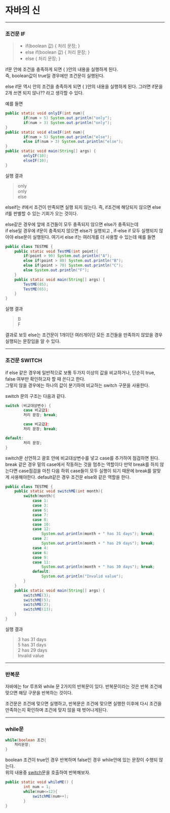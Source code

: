 # 자바의 신

---
### 조건문 IF

> - if(boolean 값) { 처리 문장; }
> - else if(boolean 값) { 처리 문장; }
> - else { 처리 문장; }


if문 안에 조건을 충족하게 되면 { }안의 내용을 실행하게 된다. <br>
즉, boolean값이 true일 경우에만 조건문이 실행된다.

else if문 역시 안의 조건을 충족하게 되면 { }안의 내용을 실행하게 된다. 그러면 if문을 2개 쓰면 되지 않나?? 라고 생각할 수 있다.

예를 들면 

~~~java
public static void onlyIF(int num){
        if(num > 5) System.out.println("only");
        if(num > 3) System.out.println("only");
}
public static void elseIF(int num){
        if(num > 5) System.out.println("else");
        else if(num > 3) System.out.println("else"); 
}
public static void main(String[] args) {
        onlyIF(10);
        elseIF(10); 
}
~~~

실행 결과

> only<br>
> only<br>
> else<br>

elseif는 if에서 조건이 만족되면 실행 되지 않는다. 즉, if조건에 해당되지 않으면 else if를 판별할 수 있는 기회가 오는 것이다.

else같은 경우에 앞에 조건들이 모두 충족되지 않으면 else가 충족되는데
<br> if else일 경우에 if문이 충족되지 않으면 else가 실행되고 , if-else if 모두 실행되지 않아야 else문이 실행된다.
여기서 else if는 여러개를 더 사용할 수 있는데 예를 들면 

~~~java
public class TESTME {
    public static void TestME(int point){
        if(point > 90) System.out.println("A");
        else if(point > 80) System.out.println("B");
        else if(point > 70) System.out.println("C");
        else System.out.println("F");
    }
    public static void main(String[] args) {
        TestME(85);
        TestME(65);
    }
}
~~~

실행 결과 

> B<br>
> F
> 
> 
결과로 보듯 else는 조건문이 1개이던 여러개이던 모든 조건들을 만족하지 않았을 경우 실행되는 문장임을 알 수 있다.

---
### 조건문 SWITCH

if else 같은 경우에 일반적으로 보통 두가지 이상의 값을 비교하거나, 단순히 true, false 여부만 확인하고자 할 때 쓴다고 한다.
<br>그렇지 않을 경우에는 하나의 값이 분기하여 비교하는 switch 구문을 사용한다.

switch 문의 구조는 다음과 같다.

~~~java
switch (비교대상변수) {
        case 비교값1:
        처리 문장; break;

        case 비교값2:
        처리 문장; break;

default:
        처리 문장;
}
~~~

switch문 선언하고 괄호 안에 비교대상변수를 넣고 case를 추가하여 점검하면 된다.
<br> break 같은 경우 밑의 case에서 작동하는 것을 멈추는 역할이다 
만약 break를 하지 않는다면 case점검을 마친 다음 하위 case들이 모두 실행이 되기 때문에 break를 알맞게 사용해야한다. 
default같은 경우 조건문 else와 같은 역할을 한다.

<div id = "swtich"> </div>

~~~java
public class TESTME {
    public static void switchME(int month){
        switch(month){
            case 1:
            case 3:
            case 5:
            case 7:
            case 8:
            case 10:
            case 12:
                System.out.println(month + " has 31 days"); break;
            case 2:
                System.out.println(month + " has 29 days"); break;
            case 4:
            case 6:
            case 9:
            case 11:
                System.out.println(month + " has 30 days"); break;
            default:
                System.out.println("Invalid value");
        }
    }
    public static void main(String[] args) {
        switchME(3);
        switchME(5);
        switchME(2);
        switchME(13);
    }
}
~~~

실행 결과

>3 has 31 days<br>
5 has 31 days<br>
2 has 29 days<br>
Invalid value
> 

---
### 반복문

자바에는 for 루프와 while 문 2가지의 반복문이 있다. 반복문이라는 것은 반복 조건에 맞으면 해당 구문을 반복하는 것이다.

조건문은 조건에 맞으면 실행하고, 반복문은 조건에 맞으면 실행한 이후에 다시 조건을 만족하는지 확인하며 조건에 맞지 않을 때 벗어나게된다.

---
### while문

~~~java
while(boolean 조건{
    처리문장;
}
~~~

boolean 조건이 true인 경우 반복하며 false인 경우 while안에 있는 문장이 수행되 않는다.
<br> 위의 내용중 [switch](#-switch)문을 호출하여 반복해보자.

~~~java
public static void whileME() {
        int num = 1;
        while(num<=12){
            switchME(num++);
        }
}
~~~

